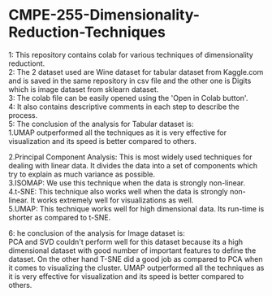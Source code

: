 # CMPE-255-Dimensionality-Reduction-Techniques
1: This repository contains colab for various techniques of dimensionality reductiont.<br />
2: The 2 dataset used are Wine dataset for tabular dataset from Kaggle.com and is saved in the same repository in csv file and the other one is Digits which is image dataset from sklearn dataset.<br />
3: The colab file can be easily opened using the 'Open in Colab button'.<br />
4: It also contains descriptive comments in each step to describe the process.<br />
5: The conclusion of the analysis for Tabular dataset is:<br/>
  1.UMAP outperformed all the techniques as it is very effective for visualization and its speed is better compared to others.<br />

  2.Principal Component Analysis: This is most widely used techniques for dealing with linear data. It divides the data into a set of components which try to       explain as much variance as possible.<br />
  3.ISOMAP: We use this technique when the data is strongly non-linear.<br />
  4.t-SNE: This technique also works well when the data is strongly non-linear. It works extremely well for visualizations as well.<br />
  5.UMAP: This technique works well for high dimensional data. Its run-time is shorter as compared to t-SNE.<br />

6: he conclusion of the analysis for Image dataset is:<br/>
  PCA and SVD couldn't perform well for this dataset because its a high dimensional dataset with good number of important features to define the dataset. On the other hand T-SNE did a good job as compared to PCA when it comes to visualizing the cluster. UMAP outperformed all the techniques as it is very effective for visualization and its speed is better compared to others.
